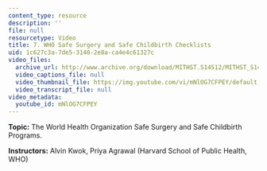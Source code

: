 ```yaml
---
content_type: resource
description: ''
file: null
resourcetype: Video
title: 7. WHO Safe Surgery and Safe Childbirth Checklists
uid: 1c627c3a-7de5-3140-2e8a-ca4e4c61327c
video_files:
  archive_url: http://www.archive.org/download/MITHST.S14S12/MITHST_S14S12_lec07_300k.mp4
  video_captions_file: null
  video_thumbnail_file: https://img.youtube.com/vi/mNlOG7CFPEY/default.jpg
  video_transcript_file: null
video_metadata:
  youtube_id: mNlOG7CFPEY
---
```


**Topic:** The World Health Organization Safe Surgery and Safe Childbirth Programs.

**Instructors:** Alvin Kwok, Priya Agrawal (Harvard School of Public Health, WHO)